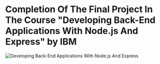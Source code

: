# Completion Of The Final Project In The Course "Developing Back-End Applications With Node.js And Express" by IBM

![Developing Back-End Applications With Node.js And Express](https://github.com/harshaljanjani/Online-Book-Review/assets/75426551/40253636-9203-4771-932b-5ee4d80cfc2d)
